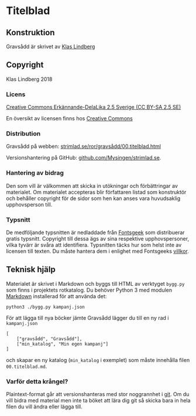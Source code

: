 <title>Gravsådd</title>

# Titelblad

## Konstruktion

Gravsådd är skrivet av [Klas Lindberg](mailto:klas.lindberg@gmail.com)

## Copyright

Klas Lindberg 2018

### Licens

[Creative Commons Erkännande-DelaLika 2.5 Sverige (CC BY-SA 2.5 SE)](../LICENS.html)

En översikt av licensen finns hos [Creative Commons](https://creativecommons.org/licenses/by-sa/2.5/se)

### Distribution

Gravsådd på webben: [strimlad.se/ror/gravsådd/00.titelblad.html](http://strimlad.se/ror/gravsådd/00.titelblad.html)

Versionshantering på GitHub: [github.com/Mysingen/strimlad.se](https://github.com/Mysingen/strimlad.se).

### Hantering av bidrag

Den som vill är välkommen att skicka in utökningar och förbättringar av materialet. Om materialet accepteras blir författaren listad som konstruktör och behåller copyright för de sidor som hen kan anses vara huvudsaklig upphovsperson till.

### Typsnitt

De medföljande typsnitten är nedladdade från [Fontsgeek](https://fontsgeek.com) som distribuerar gratis typsnitt. Copyright till dessa ägs av sina respektive upphovspersoner, vilka tyvärr är svåra att identifiera. Typsnitten täcks hur som helst inte av licensen till texten. Du måste hantera dem i enlighet med Fontsgeeks [villkor](https://fontsgeek.com/terms).

## Teknisk hjälp

Materialet är skrivet i Markdown och byggs till HTML av verktyget `bygg.py` som finns i projektets rotkatalog. Du behöver Python 3 med modulen [Markdown](https://pypi.python.org/pypi/Markdown) installerad för att använda det:

    python3 ./bygg.py kampanj.json

För att lägga till nya böcker jämte Gravsådd lägger du till en ny rad i `kampanj.json`

    [
        ["gravsådd", "Gravsådd"],
        ["min_katalog", "Min egen kampanj"]
    ]

och skapar en ny katalog (`min_katalog` i exemplet) som måste innehålla filen `00.titelblad.md`.

### Varför detta krångel?

Plaintext-format går att versionshanteras med stor noggrannhet i [git](https://git-scm.com). Om du vill bidra med material men inte ta böket att lära dig git så skicka bara in hela filen du vill ändra eller lägga till.

